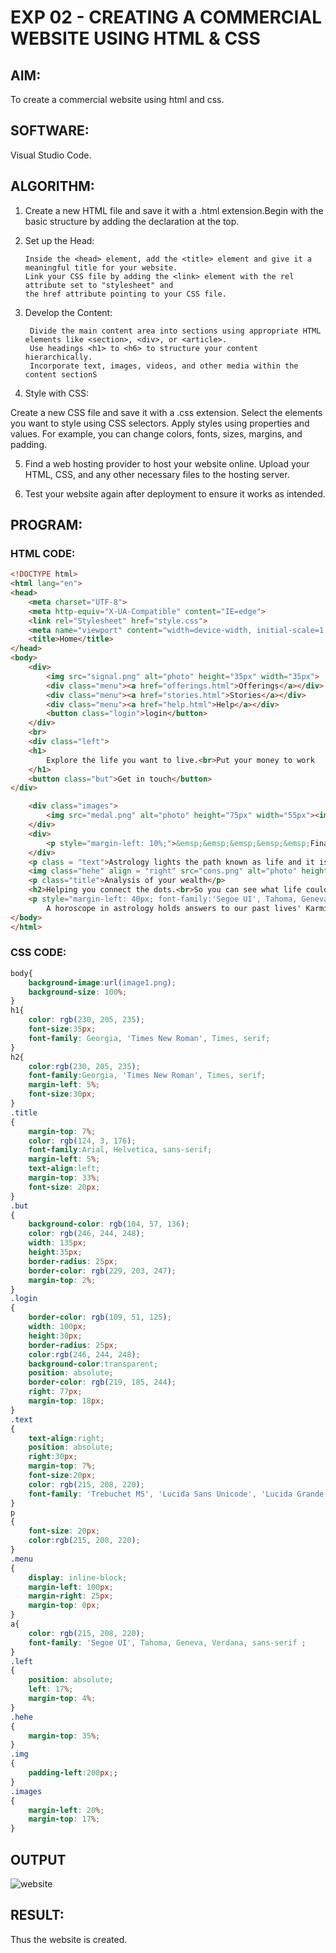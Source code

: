 # EXP 02 - CREATING A COMMERCIAL WEBSITE USING HTML & CSS
## AIM:

To create a commercial website using html and css.

## SOFTWARE:

Visual Studio Code.

## ALGORITHM:

1) Create a new HTML file and save it with a .html extension.Begin with the basic structure by adding the <!DOCTYPE html> declaration at the top.
2) Set up the Head:

       Inside the <head> element, add the <title> element and give it a meaningful title for your website.
       Link your CSS file by adding the <link> element with the rel attribute set to "stylesheet" and 
       the href attribute pointing to your CSS file.

3) Develop the Content:

        Divide the main content area into sections using appropriate HTML elements like <section>, <div>, or <article>.
        Use headings <h1> to <h6> to structure your content hierarchically.
        Incorporate text, images, videos, and other media within the content sectionS


4) Style with CSS:
 
  Create a new CSS file and save it with a .css extension.
  Select the elements you want to style using CSS selectors.
  Apply styles using properties and values. 
  For example, you can change colors, fonts, sizes, margins, and padding.

5) Find a web hosting provider to host your website online.
Upload your HTML, CSS, and any other necessary files to the hosting server.

6) Test your website again after deployment to ensure it works as intended.
  
## PROGRAM:
  
### HTML CODE:
```html
<!DOCTYPE html>
<html lang="en">
<head>
    <meta charset="UTF-8">
    <meta http-equiv="X-UA-Compatible" content="IE=edge">
    <link rel="Stylesheet" href="style.css">
    <meta name="viewport" content="width=device-width, initial-scale=1.0">
    <title>Home</title>
</head>
<body>
    <div>
        <img src="signal.png" alt="photo" height="35px" width="35px">
        <div class="menu"><a href="offerings.html">Offerings</a></div>
        <div class="menu"><a href="stories.html">Stories</a></div>
        <div class="menu"><a href="help.html">Help</a></div>
        <button class="login">login</button>
    </div>
    <br>
    <div class="left">
    <h1>
        Explore the life you want to live.<br>Put your money to work
    </h1>
    <button class="but">Get in touch</button>
</div>

    <div class="images">
        <img src="medal.png" alt="photo" height="75px" width="55px"><img class = "img"src="chip.png" alt="photo" height="100px" width="80px"><img class = "img"src="ai1.png" alt="photo" height="85px" width="120px">
    </div>
    <div>
        <p style="margin-left: 10%;">&emsp;&emsp;&emsp;&emsp;&emsp;Financial expertise&emsp;&emsp;&emsp;&emsp;&emsp;&emsp;Advanced Technology&emsp;&emsp;&emsp;&emsp;&emsp;&emsp;Right &nbsp;Advice</p>
    </div>
    <p class = "text">Astrology lights the path known as life and it is entirely our choice as to whether we want to travel on this path or not.<br>Astrology helps us to know how we can make the best possible use of these tools in our lives<br>for our benefit when we see the bad phase in our lives.<br>Astrology is the connecting chord among our past, present and future.<br><br>It knows no caste, religion, gender or nationality.<br>It simply concerns the important fundamentals of our everyday lives.</p>
    <img class="hehe" align = "right" src="cons.png" alt="photo" height="450px" width="900px">
    <p class="title">Analysis of your wealth</p>
    <h2>Helping you connect the dots.<br>So you can see what life could look like into the future.</h2>
    <p style="margin-left: 40px; font-family:'Segoe UI', Tahoma, Geneva, Verdana, sans-serif; font-size: 17px;">A horoscope is a Cosmic Map derived from our time of birth and reveals our unalterable past and probable future.<br>
        A horoscope in astrology holds answers to our past lives' Karmic structure and to analyse the results in this life.</p>
</body>
</html>
```
      

### CSS CODE:
```css      
body{
    background-image:url(image1.png);
    background-size: 100%;
}
h1{
    color: rgb(230, 205, 235);
    font-size:35px;
    font-family: Georgia, 'Times New Roman', Times, serif;
}
h2{
    color:rgb(230, 205, 235);
    font-family:Georgia, 'Times New Roman', Times, serif;
    margin-left: 5%;
    font-size:30px;
}
.title
{
    margin-top: 7%;
    color: rgb(124, 3, 176);
    font-family:Arial, Helvetica, sans-serif;
    margin-left: 5%;
    text-align:left;
    margin-top: 33%;
    font-size: 20px;
}
.but
{
    background-color: rgb(104, 57, 136);
    color: rgb(246, 244, 248);
    width: 135px;
    height:35px;
    border-radius: 25px;
    border-color: rgb(229, 203, 247);
    margin-top: 2%;
}
.login
{
    border-color: rgb(109, 51, 125);
    width: 100px;
    height:30px;
    border-radius: 25px;
    color:rgb(246, 244, 248);
    background-color:transparent;
    position: absolute;
    border-color: rgb(219, 185, 244);
    right: 77px;
    margin-top: 18px;
}
.text
{
    text-align:right;
    position: absolute;
    right:30px;
    margin-top: 7%;
    font-size:20px;
    color: rgb(215, 208, 220);
    font-family: 'Trebuchet MS', 'Lucida Sans Unicode', 'Lucida Grande', 'Lucida Sans', Arial, sans-serif;
}
p
{
    font-size: 20px;
    color:rgb(215, 208, 220);
}   
.menu
{
    display: inline-block;
    margin-left: 100px;
    margin-right: 25px;
    margin-top: 0px;
}
a{
    color: rgb(215, 208, 220);
    font-family: 'Segoe UI', Tahoma, Geneva, Verdana, sans-serif ;
}
.left
{
    position: absolute;
    left: 17%;
    margin-top: 4%;
}
.hehe
{
    margin-top: 35%;
}
.img
{
    padding-left:200px;;
}
.images
{
    margin-left: 20%;
    margin-top: 17%;
}
```
 
## OUTPUT
![website](https://github.com/VaishnaviMariappan/Website/assets/94169913/aea7ba73-32b1-4c1b-870a-e1f314b0abe5)


## RESULT:
      
Thus the website is created.
